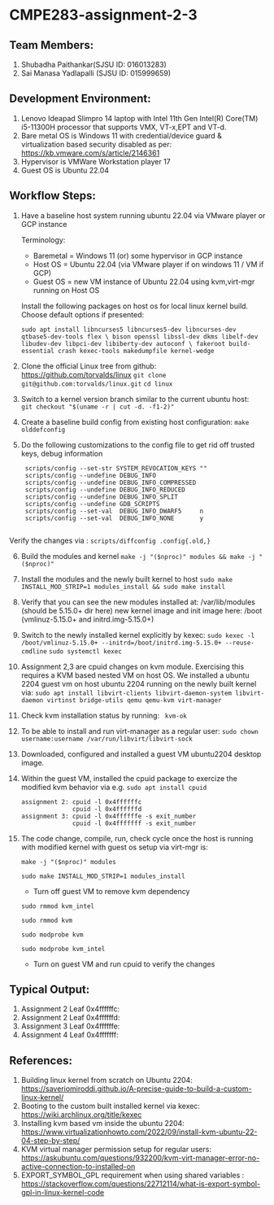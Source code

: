 # CMPE283-assignment-2-3
## Team Members:
1. Shubadha Paithankar(SJSU ID: 016013283)
2. Sai Manasa Yadlapalli (SJSU ID: 015999659)

## Development Environment:
  1. Lenovo Ideapad Slimpro 14 laptop with Intel 11th Gen Intel(R) Core(TM) i5-11300H processor that supports VMX, VT-x,EPT and VT-d.
  2. Bare metal OS is Windows 11 with credential/device guard & virtualization based security disabled as per: https://kb.vmware.com/s/article/2146361
  3. Hypervisor is VMWare Workstation player 17
  4. Guest OS is Ubuntu 22.04

## Workflow Steps:
  1. Have a baseline host system running ubuntu 22.04 via VMware player or GCP instance
      
      Terminology:
      
     * Baremetal = Windows 11 (or) some hypervisor in GCP instance
     * Host OS   = Ubuntu 22.04 (via VMware player if on windows 11 / VM if GCP)
     * Guest OS  = new VM instance of Ubuntu 22.04 using kvm,virt-mgr running on Host OS
      
      Install the following packages on host os for local linux kernel build. Choose default options if presented:
      
      `sudo apt install libncurses5 libncurses5-dev libncurses-dev qtbase5-dev-tools flex \
      bison openssl libssl-dev dkms libelf-dev libudev-dev libpci-dev libiberty-dev autoconf \
      fakeroot build-essential crash kexec-tools makedumpfile kernel-wedge`

      
  2. Clone the official Linux tree from github: https://github.com/torvalds/linux
      `git clone git@github.com:torvalds/linux.git`
      `cd linux`
  
  3. Switch to a kernel version branch similar to the current ubuntu host:
     ` git checkout "$(uname -r | cut -d. -f1-2)"`
  
  4. Create a baseline build config from existing host configuration:
      `make olddefconfig`
      
  5. Do the following customizations to the config file to get rid off trusted keys, debug information
     ``` scripts/config --set-str SYSTEM_TRUSTED_KEYS ""
      scripts/config --set-str SYSTEM_REVOCATION_KEYS ""
      scripts/config --undefine DEBUG_INFO
      scripts/config --undefine DEBUG_INFO_COMPRESSED
      scripts/config --undefine DEBUG_INFO_REDUCED
      scripts/config --undefine DEBUG_INFO_SPLIT
      scripts/config --undefine GDB_SCRIPTS
      scripts/config --set-val  DEBUG_INFO_DWARF5     n
      scripts/config --set-val  DEBUG_INFO_NONE       y
      
  Verify the changes via : `scripts/diffconfig .config{.old,}`
      
  6. Build the modules and kernel
      `make -j "($nproc)" modules && make -j "($nproc)"`
  
  7. Install the modules and the newly built kernel to host
      `sudo make INSTALL_MOD_STRIP=1 modules_install && sudo make install`
      
  8. Verify that you can see the new modules installed at: /var/lib/modules (should be 5.15.0+ dir here)
     new kernel image and init image here: /boot  (vmlinuz-5.15.0+ and initrd.img-5.15.0+)
     
  9. Switch to the newly installed kernel explicitly by kexec:
     `sudo kexec -l /boot/vmlinuz-5.15.0+ --initrd=/boot/initrd.img-5.15.0+ --reuse-cmdline`
     `sudo systemctl kexec`
  
  10. Assignment 2,3 are cpuid changes on kvm module. Exercising this requires a KVM based nested VM on host OS.
      We installed a ubuntu 2204 guest vm on host ubuntu 2204 running on the newly built kernel via:
      `sudo apt install libvirt-clients libvirt-daemon-system libvirt-daemon virtinst bridge-utils qemu qemu-kvm virt-manager`
      
  11. Check kvm installation status by running:
     ` kvm-ok`
  
  12. To be able to install and run virt-manager as a regular user:
      `sudo chown username:username /var/run/libvirt/libvirt-sock`
      
  13. Downloaded, configured and installed a guest VM ubuntu2204 desktop image.
  
  14. Within the guest VM, installed the cpuid package to exercize the modified kvm behavior via e.g.
      `sudo apt install cpuid`
      ```
      assignment 2: cpuid -l 0x4ffffffc
                    cpuid -l 0x4ffffffd
      assignment 3: cpuid -l 0x4ffffffe -s exit_number
                    cpuid -l 0x4fffffff -s exit_number

  15. The code change, compile, run, check cycle once the host is running with modified kernel with guest os setup via virt-mgr is:
      
      `make -j "($nproc)" modules`
      
      `sudo make INSTALL_MOD_STRIP=1 modules_install`
      
      * Turn off guest VM to remove kvm dependency
      
      `sudo rmmod kvm_intel`
      
      `sudo rmmod kvm`
      
      `sudo modprobe kvm`
      
      `sudo modprobe kvm_intel`
      
      * Turn on guest VM and run cpuid to verify the changes
      

## Typical Output:
1. Assignment 2 Leaf 0x4ffffffc:
2. Assignment 2 Leaf 0x4ffffffd:
3. Assignment 3 Leaf 0x4ffffffe:
4. Assignment 4 Leaf 0x4fffffff:

## References: 
1. Building linux kernel from scratch on Ubuntu 2204: https://saveriomiroddi.github.io/A-precise-guide-to-build-a-custom-linux-kernel/
2. Booting to the custom built installed kernel via kexec: https://wiki.archlinux.org/title/kexec
3. Installing kvm based vm inside the ubuntu 2204: https://www.virtualizationhowto.com/2022/09/install-kvm-ubuntu-22-04-step-by-step/
4. KVM virtual manager permission setup for regular users: https://askubuntu.com/questions/932200/kvm-virt-manager-error-no-active-connection-to-installed-on
5. EXPORT_SYMBOL_GPL requirement when using shared variables : https://stackoverflow.com/questions/22712114/what-is-export-symbol-gpl-in-linux-kernel-code
